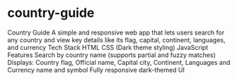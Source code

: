 # country-guide
Country Guide A simple and responsive web app that lets users search for any country and view key details like its flag, capital, continent, languages, and currency  Tech Stack HTML  CSS (Dark theme styling)  JavaScript 
Features
Search by country name (supports partial and fuzzy matches)
Displays: Country flag, Official name, Capital city, Continent, Languages and Currency name and symbol
Fully responsive dark-themed UI

